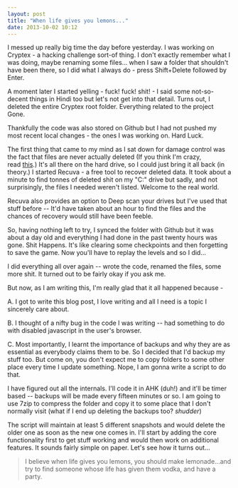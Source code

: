 ```yaml
---
layout: post
title: "When life gives you lemons..."
date: 2013-10-02 10:12
---
```


I messed up really big time the day before yesterday. I was working on Cryptex - a hacking challenge sort-of thing. I don't exactly remember what I was doing, maybe renaming some files... when I saw a folder that shouldn't have been there, so I did what I always do - press Shift+Delete followed by Enter.

<!-- more -->

A moment later I started yelling - fuck! fuck! shit! - I said some not-so-decent things in Hindi too but let's not get into that detail. Turns out, I deleted the entire Cryptex root folder. Everything related to the project Gone.

Thankfully the code was also stored on Github but I had not pushed my most recent local changes - the ones I was working on. Hard Luck.

The first thing that came to my mind as I sat down for damage control was the fact that files are never actually deleted (If you think I'm crazy, read [this](http://www.howtogeek.com/125521/htg-explains-why-deleted-files-can-be-recovered-and-how-you-can-prevent-it/).) It's all there on the hard drive, so I could just bring it all back (in theory.) I started Recuva - a free tool to recover deleted data. It took about a minute to find tonnes of deleted shit on my "C:" drive but sadly, and not surprisingly, the files I needed weren't listed. Welcome to the real world.

Recuva also provides an option to Deep scan your drives but I've used that stuff before -- It'd have taken about an hour to find the files and the chances of recovery would still have been feeble.

So, having nothing left to try, I synced the folder with Github but it was about a day old and everything I had done in the past twenty hours was gone. Shit Happens. It's like clearing some checkpoints and then forgetting to save the game. Now you'll have to replay the levels and so I did...

I did everything all over again -- wrote the code, renamed the files, some more shit. It turned out to be fairly okay if you ask me.

But now, as I am writing this, I'm really glad that it all happened because -

A. I got to write this blog post, I love writing and all I need is a topic I sincerely care about.

B. I thought of a nifty bug in the code I was writing -- had something to do with disabled javascript in the user's browser.

C. Most importantly, I learnt the importance of backups and why they are as essential as everybody claims them to be. So I decided that I'd backup my stuff too. But come on, you don't expect me to copy folders to some other place every time I update something. Nope, I am gonna write a script to do that.

I have figured out all the internals. I'll code it in AHK (duh!) and it'll be timer based -- backups will be made every fifteen minutes or so. I am going to use 7zip to compress the folder and copy it to some place that I don't normally visit (what if I end up deleting the backups too? *shudder*)

The script will maintain at least 5 different snapshots and would delete the older one as soon as the new one comes in. I'll start by adding the core functionality first to get stuff working and would then work on additional features. It sounds fairly simple on paper. Let's see how it turns out...

> I believe when life gives you lemons, you should make lemonade...and try to find someone whose life has given them vodka, and have a party.
